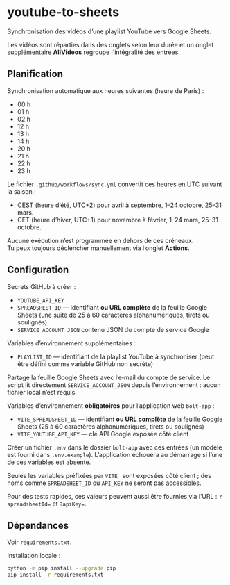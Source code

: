 # youtube-to-sheets

Synchronisation des vidéos d’une playlist YouTube vers Google Sheets.

Les vidéos sont réparties dans des onglets selon leur durée et un onglet
supplémentaire **AllVideos** regroupe l'intégralité des entrées.

## Planification

Synchronisation automatique aux heures suivantes (heure de Paris) :
- 00 h
- 01 h
- 02 h
- 12 h
- 13 h
- 14 h
- 20 h
- 21 h
- 22 h
- 23 h

Le fichier `.github/workflows/sync.yml` convertit ces heures en UTC suivant la saison :
- CEST (heure d’été, UTC+2) pour avril à septembre, 1–24 octobre, 25–31 mars.
- CET (heure d’hiver, UTC+1) pour novembre à février, 1–24 mars, 25–31 octobre.

Aucune exécution n’est programmée en dehors de ces créneaux.  
Tu peux toujours déclencher manuellement via l’onglet **Actions**.

## Configuration

Secrets GitHub à créer :
- `YOUTUBE_API_KEY`
- `SPREADSHEET_ID` — identifiant **ou URL complète** de la feuille Google Sheets
  (une suite de 25 à 60 caractères alphanumériques, tirets ou soulignés)
- `SERVICE_ACCOUNT_JSON` contenu JSON du compte de service Google

Variables d’environnement supplémentaires :
- `PLAYLIST_ID` — identifiant de la playlist YouTube à synchroniser (peut être défini comme variable GitHub non secrète)

Partage la feuille Google Sheets avec l’e‑mail du compte de service.
Le script lit directement `SERVICE_ACCOUNT_JSON` depuis l’environnement : aucun fichier local n’est requis.

Variables d’environnement **obligatoires** pour l’application web `bolt-app` :
- `VITE_SPREADSHEET_ID` — identifiant **ou URL complète** de la feuille Google Sheets
  (25 à 60 caractères alphanumériques, tirets ou soulignés)
- `VITE_YOUTUBE_API_KEY` — clé API Google exposée côté client

Créer un fichier `.env` dans le dossier `bolt-app` avec ces entrées (un modèle
est fourni dans `.env.example`). L’application échouera au démarrage si l’une de
ces variables est absente.

Seules les variables préfixées par `VITE_` sont exposées côté client ; des noms
comme `SPREADSHEET_ID` ou `API_KEY` ne seront pas accessibles.

Pour des tests rapides, ces valeurs peuvent aussi être fournies via l’URL :
`?spreadsheetId=` et `?apiKey=`.

## Dépendances

Voir `requirements.txt`.

Installation locale :
```bash
python -m pip install --upgrade pip
pip install -r requirements.txt
```
